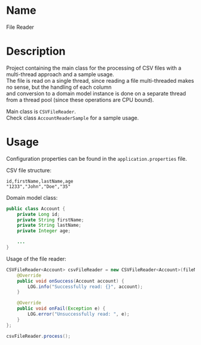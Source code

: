 # Name
File Reader

# Description
Project containing the main class for the processing of CSV files with a multi-thread approach and a sample usage.  
The file is read on a single thread, since reading a file multi-threaded makes no sense, but the handling of each column  
and conversion to a domain model instance is done on a separate thread from a thread pool (since these operations are CPU bound).  

Main class is `CSVFileReader`.  
Check class `AccountReaderSample` for a sample usage.  

# Usage
Configuration properties can be found in the `application.properties` file.  

CSV file structure:
```csv
id,firstName,lastName,age
"1233","John","Doe","35"
```

Domain model class:
```java
public class Account {
    private Long id;
    private String firstName;
    private String lastName;
    private Integer age;

    ...
}
```

Usage of the file reader:
```java
CSVFileReader<Account> csvFileReader = new CSVFileReader<Account>(fileName, numberOfThreads) {
    @Override
    public void onSuccess(Account account) {
        LOG.info("Successfully read: {}", account);
    }

    @Override
    public void onFail(Exception e) {
        LOG.error("Unsuccessfully read: ", e);
    }
};

csvFileReader.process();
```